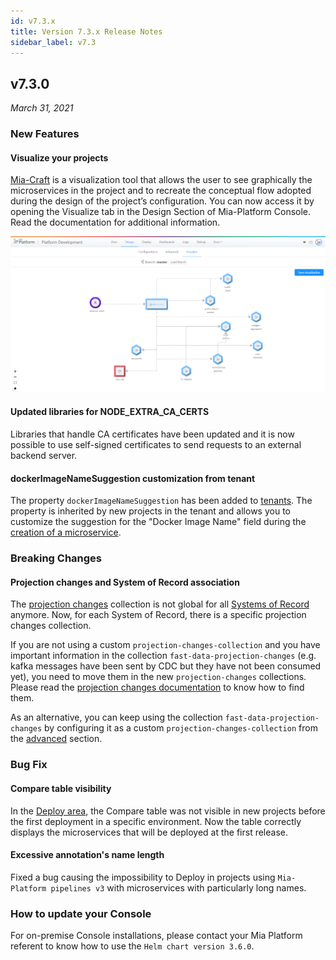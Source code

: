 ```yaml
---
id: v7.3.x
title: Version 7.3.x Release Notes
sidebar_label: v7.3
---
```


## v7.3.0

_March 31, 2021_

### New Features

#### Visualize your projects

[Mia-Craft](../development_suite/api-console/api-design/miacraft.md) is a visualization tool that allows the user to see graphically the microservices in the project and to recreate the conceptual flow adopted during the design of the project’s configuration.
You can now access it by opening the Visualize tab in the Design Section of Mia-Platform Console. Read the documentation for additional information.

![Mia-Craft visualization](img/mia-craft-visualization.png)

#### Updated libraries for NODE_EXTRA_CA_CERTS

Libraries that handle CA certificates have been updated and it is now possible to use self-signed certificates to send requests to an external backend server.

#### dockerImageNameSuggestion customization from tenant

The property `dockerImageNameSuggestion` has been added to [tenants](../development_suite/set-up-infrastructure/create-project#create-a-tenant). The property is inherited by new projects in the tenant and allows you to customize the suggestion for the "Docker Image Name" field during the [creation of a microservice](../development_suite/api-console/api-design/services#how-to-create-a-microservice-from-an-example-or-from-a-template).

### Breaking Changes

#### Projection changes and System of Record association

The [projection changes](../fast_data/create_projection#projections-changes) collection is not global for all [Systems of Record](../fast_data/create_projection#create-a-system-of-record) anymore. Now, for each System of Record, there is a specific projection changes collection.

If you are not using a custom `projection-changes-collection` and you have important information in the collection `fast-data-projection-changes` (e.g. kafka messages have been sent by CDC but they have not been consumed yet), you need to move them in the new `projection-changes` collections. Please read the [projection changes documentation](../fast_data/create_projection#projections-changes) to know how to find them.

As an alternative, you can keep using the collection `fast-data-projection-changes` by configuring it as a custom `projection-changes-collection` from the [advanced](../fast_data/advanced#projections-changes) section.

### Bug Fix

#### Compare table visibility

In the [Deploy area](../development_suite/deploy/deploy#deploy-area), the Compare table was not visible in new projects before the first deployment in a specific environment. Now the table correctly displays the microservices that will be deployed at the first release.

#### Excessive annotation's name length

Fixed a bug causing the impossibility to Deploy in projects using `Mia-Platform pipelines v3` with microservices with particularly long names.

### How to update your Console

For on-premise Console installations, please contact your Mia Platform referent to know how to use the `Helm chart version 3.6.0`.
